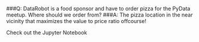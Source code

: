 ###Q: DataRobot is a food sponsor and have to order pizza for the PyData meetup. Where should we order from?
###A: The pizza location in the near vicinity that maximizes the value to price ratio offcourse!

Check out the Jupyter Notebook
